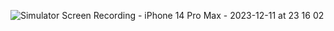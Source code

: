 ![Simulator Screen Recording - iPhone 14 Pro Max - 2023-12-11 at 23 16 02](https://github.com/PratikPandyaOfficial/Sidemenu/assets/46597115/91f942b9-7fbe-4797-8f22-c9462d3dd195)
